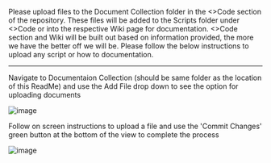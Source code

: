Please upload files to the Document Collection folder in the <>Code section of the repository. These files will be added to the Scripts folder under <>Code or into the respective Wiki page for documentation. <>Code section and Wiki will be built out based on information provided, the more we have the better off we will be. Please follow the below instructions to upload any script or how to documentation. 

-------------------------------------------------------------------------------------------------------------------------------------------------------------------------
  
  
Navigate to Documentaion Collection (should be same folder as the location of this ReadMe) and use the Add File drop down to see the option for uploading documents  

![image](https://user-images.githubusercontent.com/104641514/166310362-db95f9a8-aeb9-4919-8c7f-16f471b81d24.png)

Follow on screen instructions to upload a file and use the 'Commit Changes' green button at the bottom of the view to complete the process

![image](https://user-images.githubusercontent.com/104641514/166310676-c74d8526-ff5b-4441-8d1e-c9787908088a.png)


